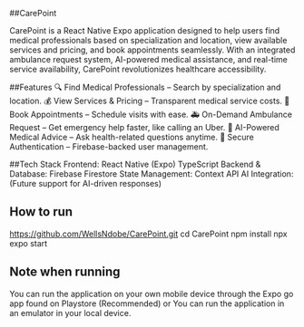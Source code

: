 ##CarePoint 

CarePoint is a React Native Expo application designed to help users find medical professionals based on specialization and location, view available services and pricing, and book appointments seamlessly. With an integrated ambulance request system, AI-powered medical assistance, and real-time service availability, CarePoint revolutionizes healthcare accessibility.

##Features 
🔍 Find Medical Professionals – Search by specialization and location.
💰 View Services & Pricing – Transparent medical service costs.
📅 Book Appointments – Schedule visits with ease.
🚑 On-Demand Ambulance Request – Get emergency help faster, like calling an Uber.
🤖 AI-Powered Medical Advice – Ask health-related questions anytime.
🔐 Secure Authentication – Firebase-backed user management.

##Tech Stack 
Frontend: React Native (Expo)
TypeScript
Backend & Database: Firebase Firestore
State Management: Context API
AI Integration: (Future support for AI-driven responses)

## How to run

https://github.com/WellsNdobe/CarePoint.git
cd CarePoint
npm install
npx expo start

## Note when running
You can run the application on your own mobile device through the Expo go app found on Playstore (Recommended)
or
You can run the application in an emulator in your local device.




